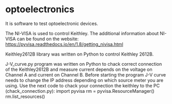 # optoelectronics
It is software to test optoelectronic devices.

The NI-VISA is used to control Keithley. The additional information about NI-VISA can be found on the website: https://pyvisa.readthedocs.io/en/1.8/getting_nivisa.html

Keithley2612B library was written on Python to control Keithley 2612B.

J-V_curve.py program was written on Python to chack correct connection of the Keithley2612B and measure current depends on the voltage on Channel A and current on Channel B.
Before starting the program J-V curve needs to change the IP address depending on which source meter you are using.
Use the next code to chack your connection the keithley to the PC (chack_connection.py):
import pyvisa
rm = pyvisa.ResourceManager()
rm.list_resources()
